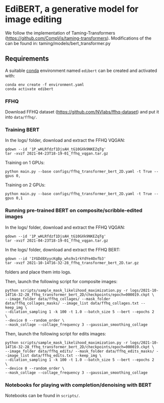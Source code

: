 # EdiBERT, a generative model for image editing

We follow the implementation of Taming-Transformers (https://github.com/CompVis/taming-transformers).
Modifications of the  can be found in: taming/models/bert_transformer.py

## Requirements
A suitable [conda](https://conda.io/) environment named `edibert` can be created
and activated with:

```
conda env create -f environment.yaml
conda activate edibert
```

### FFHQ
Download FFHQ dataset (https://github.com/NVlabs/ffhq-dataset) and put it into `data/ffhq/`.

### Training BERT

In the logs/ folder, download and extract the FFHQ VQGAN:
```
gdown --id '1P_wHLRfdzf1DjsAH_tG10GXk9NKEZqTg'
tar -xvzf 2021-04-23T18-19-01_ffhq_vqgan.tar.gz
```

Training on 1 GPUs:
```
python main.py --base configs/ffhq_transformer_bert_2D.yaml -t True --gpus 0,
```
Training on 2 GPUs:
```
python main.py --base configs/ffhq_transformer_bert_2D.yaml -t True --gpus 0,1
```


### Running pre-trained BERT on composite/scribble-edited images

In the logs/ folder, download and extract the FFHQ VQGAN:
```
gdown --id '1P_wHLRfdzf1DjsAH_tG10GXk9NKEZqTg'
tar -xvzf 2021-04-23T18-19-01_ffhq_vqgan.tar.gz
```

In the logs/ folder, download and extract  the FFHQ BERT:
```
gdown --id '1YGDd8XyycKgBp_whs9v1rkYdYe4Oxfb3'
tar -xvzf 2021-10-14T16-32-28_ffhq_transformer_bert_2D.tar.gz
```
folders and place them into logs.

Then, launch the following script for composite images:
```
python scripts/sample_mask_likelihood_maximization.py -r logs/2021-10-14T16-32-28_ffhq_transformer_bert_2D/checkpoints/epoch=000019.ckpt \
--image_folder data/ffhq_collages/ --mask_folder data/ffhq_collages_masks/ --image_list data/ffhq_collages.txt --keep_img \
--dilation_sampling 1 -k 100 -t 1.0 --batch_size 5 --bert --epochs 2  \
--device 0 --random_order \
--mask_collage --collage_frequency 3 --gaussian_smoothing_collage
```

Then, launch the following script for edits images:
```
python scripts/sample_mask_likelihood_maximization.py -r logs/2021-10-14T16-32-28_ffhq_transformer_bert_2D/checkpoints/epoch=000019.ckpt \
--image_folder data/ffhq_edits/ --mask_folder data/ffhq_edits_masks/ --image_list data/ffhq_edits.txt --keep_img \
--dilation_sampling 1 -k 100 -t 1.0 --batch_size 5 --bert --epochs 2  \
--device 0 --random_order \
--mask_collage --collage_frequency 3 --gaussian_smoothing_collage
```

### Notebooks for playing with completion/denoising with BERT

Notebooks can be found in `scripts/`.
